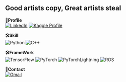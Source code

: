 ## Good artists copy, Great artists steal  

**👤Profile**  
[![LinkedIn](https://img.shields.io/badge/LinkedIn-0077B5?style=for-the-badge&logo=linkedin&logoColor=white)](https://www.linkedin.com/in/iamjaewoo/)  [![Kaggle Profile](https://img.shields.io/badge/Kaggle-20BEFF?style=for-the-badge&logo=Kaggle&logoColor=white)](https://www.kaggle.com/loveacaji) 

**🛠Skill**   
![Python](https://img.shields.io/badge/Python-FFD43B?style=for-the-badge&logo=python&logoColor=blue)  ![C++](https://img.shields.io/badge/c++-%2300599C.svg?style=for-the-badge&logo=c%2B%2B&logoColor=white)

**🛠FrameWork**     
![TensorFlow](https://img.shields.io/badge/TensorFlow-%23FF6F00.svg?style=for-the-badge&logo=TensorFlow&logoColor=white)   ![PyTorch](https://img.shields.io/badge/PyTorch-%23EE4C2C.svg?style=for-the-badge&logo=PyTorch&logoColor=white)   ![PyTorchLightning](https://img.shields.io/badge/PyTorch%20Lightning-792DE4?style=for-the-badge&logo=pytorch-lightning&logoColor=white)  ![ROS](https://img.shields.io/badge/ros-%230A0FF9.svg?style=for-the-badge&logo=ros&logoColor=white)

**📮Contact**  
[![Gmail](https://img.shields.io/badge/Gmail-D14836?style=for-the-badge&logo=gmail&logoColor=white&link=mailto:loveacaji@gmail.com)](mailto:loveacaji@gmail.com)

